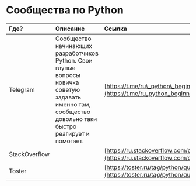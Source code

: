 # **Сообщества по Python**

| Где? | Описание | Ссылка |
| :--- | :--- | :--- |
| Telegram | Сообщество начинающих разработчиков Python. Свои глупые вопросы новичка советую задавать именно там, сообщество довольно таки быстро реагирует и помогает. | [https://t.me/ru\_python\_beginners](https://t.me/ru_python_beginners) |
| StackOverflow |  | [https://ru.stackoverflow.com/questions/tagged/python](https://ru.stackoverflow.com/questions/tagged/python) |
| Toster |  | [https://toster.ru/tag/python/questions](https://toster.ru/tag/python/questions) |



